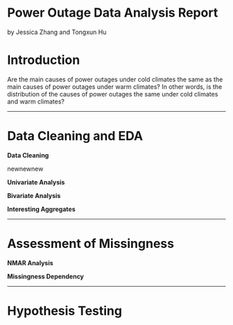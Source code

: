 # Power Outage Data Analysis Report
by Jessica Zhang and Tongxun Hu

# Introduction

Are the main causes of power outages under cold climates the same as
the main causes of power outages under warm climates? 
In other words, is the distribution of the causes of power outages
the same under cold climates and warm climates?

------
# Data Cleaning and EDA

**Data Cleaning**

newnewnew

**Univariate Analysis**

**Bivariate Analysis**

**Interesting Aggregates**

------
# Assessment of Missingness

**NMAR Analysis**

**Missingness Dependency**

------
# Hypothesis Testing

<!-- <iframe src="assets/03-eda.html" width=800 height=600 frameBorder=0></iframe> -->
